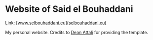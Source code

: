# Website of Said el Bouhaddani

Link: [www.selbouhaddani.eu](selbouhaddani.eu)

My personal website. Credits to [Dean Attali](https://deanattali.com) for providing the template.
